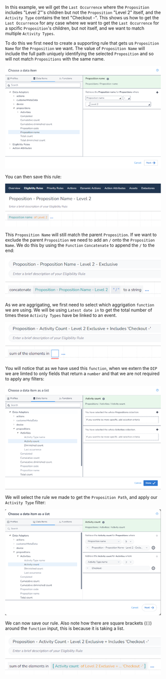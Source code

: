 In this example, we will get the `Last Occurrence` where the `Proposition` includes "Level 2"'s children but not the `Proposition` "Level 2" itself, and the `Activity Type` contains the text "Checkout -". This shows us how to get the `Last Occurrence` for any case where we want to get the `Last Occurrence` for a spcific `Proposition`'s children, but not itself, and we want to match multiple `Activity Types`.

To do this we first need to create a supporting rule that gets us `Proposition Name` for the `Proposition` we want. The value of `Proposition Name` will include the full path uniquely identifying the selected `Proposition` and so will not match `Propositions` with the same name.

![](interest-last_occurrence-multiple_activities-specific_proposition_exclusive-1.png)

You can then save this rule:

![](interest-last_occurrence-multiple_activities-specific_proposition_exclusive-2.png)

This `Proposition Name` will still match the parent `Proposition`. If we want to exclude the parent `Proposition` we need to add an `/` onto the `Proposition Name`. We do this by using the `Function` `Concatenate` to append the `/` to the end:

![](interest-last_occurrence-multiple_activities-specific_proposition_exclusive-3.png)

As we are aggrigating, we first need to select which aggrigation `function` we are using. We will be using `Latest date in` to get the total number of times these `Activity Types` have be linked to an event.

![](interest-last_occurrence-multiple_activities-specific_proposition_exclusive-4.png)

You will notice that as we have used this `function`, when we extern the `DIP` we are limted to only fields that return a `number` and that we are not required to apply any filters:

![](interest-last_occurrence-multiple_activities-specific_proposition_exclusive-5.png)


We will select the rule we made to get the `Proposition Path`, and apply our `Activity Type` filter:

![](interest-last_occurrence-multiple_activities-specific_proposition_exclusive-6.png)


We can now save our rule. Also note how there are square brackets (`[]`) around the `function` input, this is because it is taking a list.

![](interest-last_occurrence-multiple_activities-specific_proposition_exclusive-7.png)
